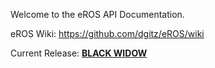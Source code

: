 Welcome to the eROS API Documentation.

eROS Wiki: https://github.com/dgitz/eROS/wiki

Current Release: [**BLACK WIDOW**](https://github.com/dgitz/eROS/releases/tag/BLACKWIDOW00)